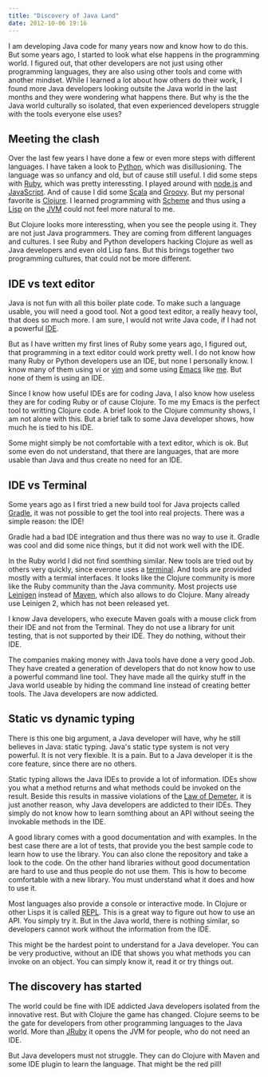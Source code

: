 ```yaml
---
title: "Discovery of Java Land"
date: 2012-10-06 19:16
---
```


I am developing Java code for many years now and know how to do
this. But some years ago, I started to look what else happens in the
programming world. I figured out, that other developers are not just
using other programming languages, they are also using other tools and
come with another mindset. While I learned a lot about how others do
their work, I found more Java developers looking outsite the Java
world in the last months and they were wondering what happens
there. But why is the the Java world culturally so isolated, that even
experienced developers struggle with the tools everyone else uses?

Meeting the clash
-----------------

Over the last few years I have done a few or even more steps with
different languages. I have taken a look to
[Python](http://www.python.org), which was disillusioning. The
language was so unfancy and old, but of cause still useful. I did some
steps with [Ruby](http://www.ruby-lang.org), which was pretty
interessting. I played around with [node.js](http://nodejs.org) and
[JavaScript](https://en.wikipedia.org/wiki/JavaScript). And of cause I
did some [Scala](http://www.scala-lang.org) and
[Groovy](http://groovy.codehaus.org). But my personal favorite is
[Clojure](http://clojure.org/). I learned programming with
[Scheme](https://en.wikipedia.org/wiki/Scheme_\(programming_language\))
and thus using a
[Lisp](https://en.wikipedia.org/wiki/Lisp_programming_language) on the
[JVM](https://en.wikipedia.org/wiki/Java_virtual_machine) could not
feel more natural to me.

But Clojure looks more interessting, when you see the people using
it. They are not just Java programmers. They are coming from different
languages and cultures. I see Ruby and Python developers hacking
Clojure as well as Java developers and even old Lisp fans. But this
brings together two programming cultures, that could not be more
different.

IDE vs text editor
------------------

Java is not fun with all this boiler plate code. To make such a
language usable, you will need a good tool. Not a good text editor, a
really heavy tool, that does so much more. I am sure, I would not
write Java code, if I had not a powerful
[IDE](http://www.jetbrains.com/idea/).

But as I have written my first lines of Ruby some years ago, I figured
out, that programming in a text editor could work pretty well. I do
not know how many Ruby or Python developers use an IDE, but none I
personally know. I know many of them using vi or
[vim](http://www.vim.org) and some using
[Emacs](http://www.gnu.org/software/emacs/) like
[me](https://github.com/jehrhardt/prelude). But none of them is using
an IDE.

Since I know how useful IDEs are for coding Java, I also know how
useless they are for coding Ruby or of cause Clojure. To me my Emacs is
the perfect tool to writting Clojure code. A brief look to the Clojure
community shows, I am not alone with this. But a brief talk to some
Java developer shows, how much he is tied to his IDE.

Some might simply be not comfortable with a text editor, which is
ok. But some even do not understand, that there are languages, that
are more usable than Java and thus create no need for an IDE.

IDE vs Terminal
---------------

Some years ago as I first tried a new build tool for Java projects
called [Gradle](http://gradle.org), it was not possible to get the
tool into real projects. There was a simple reason: the IDE!

Gradle had a bad IDE integration and thus there was no way to use
it. Gradle was cool and did some nice things, but it did not work well
with the IDE.

In the Ruby world I did not find somthing similar. New tools are tried
out by others very quickly, since everone uses a
[terminal](https://en.wikipedia.org/wiki/Terminal_emulator). And tools
are provided mostly with a termial interfaces. It looks like the
Clojure community is more like the Ruby community than the Java
community. Most projects use [Leinigen](http://leiningen.org) instead
of [Maven](https://maven.apache.org), which also allows to do
Clojure. Many already use Leinigen 2, which has not been released yet.

I know Java developers, who execute Maven goals with a mouse click
from their IDE and not from the Terminal. They do not use a library
for unit testing, that is not supported by their IDE. They do nothing,
without their IDE.

The companies making money with Java tools have done a very good
Job. They have created a generation of developers that do not know how
to use a powerful command line tool. They have made all the quirky
stuff in the Java world useable by hiding the command line instead of
creating better tools. The Java developers are now addicted.

Static vs dynamic typing
------------------------

There is this one big argument, a Java developer will have, why he
still believes in Java: static typing. Java's static type system is
not very powerful. It is not very flexible. It is a pain. But to a
Java developer it is the core feature, since there are no others.

Static typing allows the Java IDEs to provide a lot of
information. IDEs show you what a method returns and what methods
could be invoked on the result. Beside this results in massive
violations of the
[Law of Demeter](https://en.wikipedia.org/wiki/Law_of_Demeter), it is
just another reason, why Java developers are addicted to their
IDEs. They simply do not know how to learn somthing about an API
without seeing the invokable methods in the IDE.

A good library comes with a good documentation and with examples. In
the best case there are a lot of tests, that provide you the best
sample code to learn how to use the library. You can also clone the
repository and take a look to the code. On the other hand libraries
without good documentation are hard to use and thus people do not use
them. This is how to become comfortable with a new library. You must
understand what it does and how to use it.

Most languages also provide a console or interactive mode. In Clojure
or other Lisps it is called
[REPL](http://clojure.org/getting_started). This is a great way to
figure out how to use an API. You simply try it. But in the Java
world, there is nothing similar, so developers cannot work without the
information from the IDE.

This might be the hardest point to understand for a Java
developer. You can be very productive, without an IDE that shows you
what methods you can invoke on an object. You can simply know it, read
it or try things out.

The discovery has started
-------------------------

The world could be fine with IDE addicted Java developers isolated
from the innovative rest. But with Clojure the game has
changed. Clojure seems to be the gate for developers from other
programming languages to the Java world. More than
[JRuby](http://jruby.org) it opens the JVM for people, who do not need
an IDE.

But Java developers must not struggle. They can do Clojure with Maven
and some IDE plugin to learn the language. That might be the red pill!
